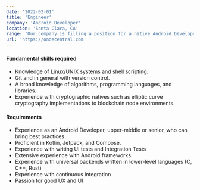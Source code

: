 ```yaml
---
date: '2022-02-01'
title: 'Engineer'
company: 'Android Developer'
location: 'Santa Clara, CA'
range: 'Our company is filling a position for a native Android Developer who will be responsible for designing, implementing and supporting the application and interfaces to our blockchain infrastructure. This person will analyze the different design requirements in blockchain technology in a certain business model, build and launch our core platform. In line with this, you must have experience with the following requirements.'
url: 'https://ondecentral.com'
---
```


#### Fundamental skills required

- Knowledge of Linux/UNIX systems and shell scripting.
- Git and in general with version control.
- A broad knowledge of algorithms, programming languages, and libraries.
- Experience with cryptographic natives such as elliptic curve cryptography implementations to blockchain node environments.

#### Requirements

- Experience as an Android Developer, upper-middle or senior, who can bring best practices
- Proficient in Kotlin, Jetpack, and Compose.
- Experience with writing UI tests and Integration Tests
- Extensive experience with Android frameworks
- Experience with universal backends written in lower-level languages (C, C++, Rust)
- Experience with continuous integration
- Passion for good UX and UI
